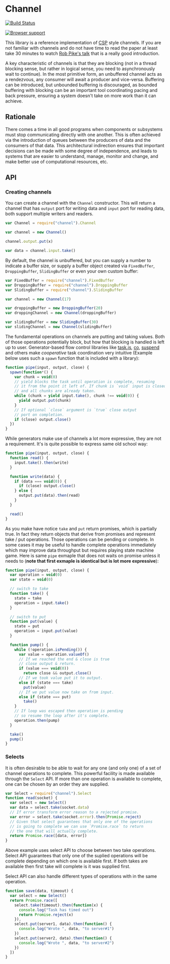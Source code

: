# Channel

[![Build Status](https://secure.travis-ci.org/Gozala/channel.svg)](http://travis-ci.org/Gozala/channel)


[![Browser support](https://ci.testling.com/Gozala/channel.png)](http://ci.testling.com/Gozala/channel)

This library is a reference implementation of [CSP][] style channels. If you are not familiar with channels and do not have time to read the paper at least take 30 minutes to watch [Rob Pike's talk](http://vimeo.com/49718712) that is a really good introduction.

A key characteristic of channels is that they are blocking (not in a thread blocking sense, but rather in logical sense, you need to asynchronously wait to continue). In the most primitive form, an unbuffered channel acts as a rendezvous, any consumer will await a producer and vice-versa. Buffering can be introduced, but unbounded buffering is discouraged, as bounded buffering with blocking can be an important tool coordinating pacing and back pressure, ensuring a system doesn't take on more work than it can achieve.

## Rationale

There comes a time in all good programs when components or subsystems must stop communicating directly with one another. This is often achieved via the introduction of queues between the producers of data and the consumers of that data. This architectural indirection ensures that important decisions can be made with some degree of independence, and leads to systems that are easier to understand, manage, monitor and change, and make better use of computational resources, etc.


## API

### Creating channels

You can create a channel with the `Channel` constructor. This will return a channel that has `output` port for writing data and `input` port for reading data, both support multiple writers and readers.

```js
var Channel = require("channel").Channel

var channel = new Channel()

channel.output.put(x)

var data = channel.input.take()
```


By default, the channel is unbuffered, but you can supply a number to indicate a buffer size, or supply a buffer object created via `FixedBuffer`, `DroppingBuffer`, `SlidingBuffer` or even your own custom buffer:

```js
var FixedBuffer = require("channel").FixedBuffer
var DroppingBuffer = require("channel").DroppingBuffer
var SlidingBuffer = require("channel").SlidingBuffer

var channel = new Channel(17)

var droppingBuffer = new DroppingBuffer(20)
var droppingChannel = new Channel(droppingBuffer)

var slidingBuffer = new SlidingBuffer(30)
var slidingChannel = new Channel(slidingBuffer)
```

The fundamental operations on channels are putting and taking values. Both of those operations potentially block, but how that blocking is handled is left up to user. Generator-based flow control libraries like [task.js][], [co][], [suspend][] and others make *cooperative* task coordination very intuitive (Example below uses such a `spawn` function that is included with a library):


```js
function pipe(input, output, close) {
  spawn(function*() {
    var chunk = void(0)
    // yield blocks the task until operation is complete, resuming
    // it from the point it left of. If chunk is `void` input is closed
    // and all chunks are already taken.
    while (chunk = yield input.take(), chunk !== void(0)) {
      yield output.put(chunk)
    }
    // If optional `close` argument is `true` close output
    // port on completion.
    if (close) output.close()
  })
}
```

While generators make use of channels a lot more expressive, they are not a requirement. It's is quite possible to express same old school way:


```js
function pipe(input, output, close) {
  function read() {
    input.take().then(write)
  }

  function write(data) {
    if (data === void(0)) {
      if (close) output.close()
    } else {
      output.put(data).then(read)
    }
  }

  read()
}
```

As you make have notice `take` and `put` return promises, which is partially true. In fact they return objects that derive from promises and represent take / put operations. Those operations can be pending or complete. In some cases it may be useful to handle complete operations immediately which may improve data throughput but requires playing state machine game. Here is same `pipe` exmaple that does not waits on promise unless it needs to (**note that first exmaple is identical but is lot more expressive**):

```js
function pipe(input, output, close) {
  var operation = void(0)
  var state = void(0)

  // switch to take
  function take() {
    state = take
    operation = input.take()
  }

  // switch to put
  function put(value) {
    state = put
    operation = input.put(value)
  }

  function pump() {
    while (!operation.isPending()) {
      var value = operation.valueOf()
      // If we reached the end & close is true
      // close output & return.
      if (value === void(0))
        return close && output.close()
      // If we took value put it to output.
      else if (state === take)
        put(value)
      // If we put value now take on from input.
      else if (state === put)
        take()
    }
    // If loop was escaped then operation is pending
    // so resume the loop after it's complete.
    operation.then(pump)
  }

  take()
  pump()
}
```

### Selects

It is often desirable to be able to wait for any one (and only one) of a set of channel operations to complete. This powerful facility is made available through the `Select` API. If more than one operation is available to complete, one can be chosen by an order they are supplied.

```js
var Select = require("channel").Select
function read(socket) {
  var select = new Select()
  var data = select.take(socket.data)
  // If error transform error reason to a rejected promise.
  var error = select.take(socket.error).then(Promise.reject)
  // Given that select guarantees that only one of the operations
  // is going to complete we can use `Promise.race` to return
  // the one that will actually complete.
  return Promise.race([data, error])
}
```

Above example uses select API to choose between two take operations. Select API guarantees that only one of the suplied operations will be complete depending on which one is available first. If both takes are available then first take will complete is it was supplied first.

Select API can also handle different types of operations with in the same operation.

```js
function save(data, timeout) {
  var select = new Select()
  return Promise.race([
    select.take(timeout).then(function(x) {
      console.log("Task has timed out")
      return Promise.reject(x)
    }),
    select.put(server1, data).then(function() {
      console.log("Wrote ", data, "to server#1")
    })
    select.put(server2, data).then(function() {
      console.log("Wrote ", data, "to server#2")
    })
  ])
}
```

[CSP]:http://en.wikipedia.org/wiki/Communicating_sequential_processes
[task.js]:http://taskjs.org/
[co]:https://github.com/visionmedia/co
[suspend]:https://github.com/jmar777/suspend

